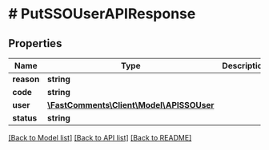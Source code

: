 # # PutSSOUserAPIResponse

## Properties

Name | Type | Description | Notes
------------ | ------------- | ------------- | -------------
**reason** | **string** |  | [optional]
**code** | **string** |  | [optional]
**user** | [**\FastComments\Client\Model\APISSOUser**](APISSOUser.md) |  | [optional]
**status** | **string** |  |

[[Back to Model list]](../../README.md#models) [[Back to API list]](../../README.md#endpoints) [[Back to README]](../../README.md)
